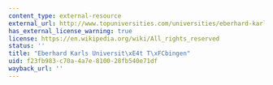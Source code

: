 ```yaml
---
content_type: external-resource
external_url: http://www.topuniversities.com/universities/eberhard-karls-universit%C3%A4t-t%C3%BCbingen/undergrad
has_external_license_warning: true
license: https://en.wikipedia.org/wiki/All_rights_reserved
status: ''
title: "Eberhard Karls Universit\xE4t T\xFCbingen"
uid: f23fb983-c70a-4a7e-8100-28fb540e71df
wayback_url: ''
---
```

